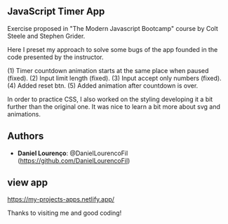 ## JavaScript Timer App

Exercise proposed in "The Modern Javascript Bootcamp" course by Colt Steele and Stephen Grider.

Here I preset my approach to solve some bugs of the app founded in the code presented by the instructor.

(1) Timer countdown animation starts at the same place when paused (fixed).
(2) Input limit length (fixed).
(3) Input accept only numbers (fixed).
(4) Added reset btn.
(5) Added animation after countdown is over.

In order to practice CSS, I also worked on the styling developing it a bit further than the original one. It was nice to learn a bit more about svg and animations.

## Authors

- **Daniel Lourenço**: @DanielLourencoFil (https://github.com/DanielLourencoFil)

## view app

https://my-projects-apps.netlify.app/

Thanks to visiting me and good coding!

